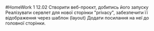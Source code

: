 #HomeWork 1 12.02
Створити веб-проєкт, добитись його запуску
Реалізувати сервлет для нової сторінки "privacy", забезпечити її відображення через шаблон (layout)
Додати посилання на неї до головної сторінки.
